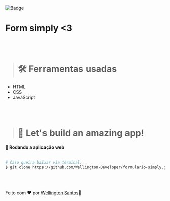 ![Badge](https://img.shields.io/badge/simply-%237159c1?style=for-the-badge&logo=ghost)
# Form simply <3

<br/><br/>
> # 🛠 Ferramentas usadas
- HTML
- CSS
- JavaScript

<br/><br/>
> # 🚀 Let's build an amazing app!



#### 🧭 Rodando a aplicação web

```bash

# Caso queira baixar via terminal:
$ git clone https://github.com/Wellington-Developer/formulario-simply.git

```

<br/><br/><br/>
Feito com ❤️ por [Wellington Santos](https://www.linkedin.com/in/wellington-santos-6a2670214/)👋
